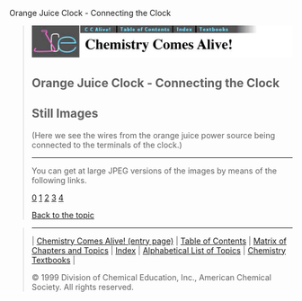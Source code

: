 





 Orange Juice Clock - Connecting the Clock
 



> ![Chemistry Comes Alive!](ccahead.gif)
> 
> 
> 
> 
> 
> 
> 
> 
> 
> ## Orange Juice Clock - Connecting the Clock
> 
> 
> 
> 
> ## Still Images
> 
> 
> 
> 
> 
> 
> 
> 
> 
>  (Here we see the wires from the orange juice power source being connected to the terminals of the clock.)
>  
> 
> 
> 
> 
> 
> 
> ---
> 
> 
>  You can get at large JPEG versions of the images by means of the following links.
>    
> 
> 
> [0](../../STILLS/OJCLOCK/OJCLK1/64JPG48/0.JPG) 
> [1](../../STILLS/OJCLOCK/OJCLK1/64JPG48/1.JPG) 
> [2](../../STILLS/OJCLOCK/OJCLK1/64JPG48/2.JPG) 
> [3](../../STILLS/OJCLOCK/OJCLK1/64JPG48/3.JPG) 
> [4](../../STILLS/OJCLOCK/OJCLK1/64JPG48/4.JPG) 
> 
> 
> 
> 
> [Back to the topic](../../MAIN/OJCLOCK/PAGE1.HTM)



> ---
> 
> 
>  |
>  [Chemistry Comes Alive! (entry page)](../../INDEX.HTM) 
>  |
>  [Table of Contents](../../CONTENTS.HTM) 
>  |
>  [Matrix of Chapters and Topics](../../MATRIX.HTM) 
>  |
>  [Index](../../WORDS.HTM) 
>  |
>  [Alphabetical List of Topics](../../ALPHATOP.HTM) 
>  |
>  [Chemistry Textbooks](../../BOOKS.HTM) 
>  |
>  
>  © 1999 Division of Chemical Education, Inc.,
American Chemical Society. All rights reserved.






